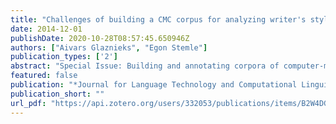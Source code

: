 ```yaml
---
title: "Challenges of building a CMC corpus for analyzing writer's style by age: The DiDi project"
date: 2014-12-01
publishDate: 2020-10-28T08:57:45.650946Z
authors: ["Aivars Glaznieks", "Egon Stemle"]
publication_types: ['2']
abstract: "Special Issue: Building and annotating corpora of computer-mediated discourse. Issues and Challenges at the Inteface of Corpus and Computational Linguistics"
featured: false
publication: "*Journal for Language Technology and Computational Linguistics (JLCL)*"
publication_short: ""
url_pdf: "https://api.zotero.org/users/332053/publications/items/B2W4DGRL/file/view"
---
```


